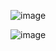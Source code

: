 ![image](https://github.com/user-attachments/assets/4ccbbdc7-b2be-4685-a753-a37c27d9a5b5)


![image](https://github.com/user-attachments/assets/ea91856d-d5e5-4352-9323-7e0274ba59b8)
